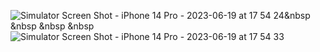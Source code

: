 ![Simulator Screen Shot - iPhone 14 Pro - 2023-06-19 at 17 54 24](https://github.com/kadiroruc/Projects-on-HackingWithSwift/assets/92309764/11e13577-b4de-4985-8070-06f5095366e5)&nbsp &nbsp &nbsp &nbsp
![Simulator Screen Shot - iPhone 14 Pro - 2023-06-19 at 17 54 33](https://github.com/kadiroruc/Projects-on-HackingWithSwift/assets/92309764/f65afef9-3861-456c-be65-81020e1120c0)
